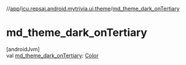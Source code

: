 //[app](../../index.md)/[icu.repsaj.android.mytrivia.ui.theme](index.md)/[md_theme_dark_onTertiary](md_theme_dark_on-tertiary.md)

# md_theme_dark_onTertiary

[androidJvm]\
val [md_theme_dark_onTertiary](md_theme_dark_on-tertiary.md): [Color](https://developer.android.com/reference/kotlin/androidx/compose/ui/graphics/Color.html)
